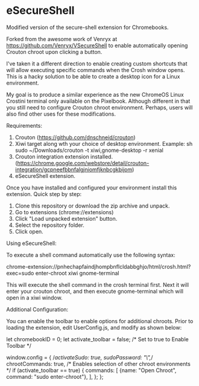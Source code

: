 # eSecureShell
Modified version of the secure-shell extension for Chromebooks.

Forked from the awesome work of Venryx at https://github.com/Venryx/VSecureShell to enable automatically opening Crouton chroot upon clicking a button.

I've taken it a different direction to enable creating custom shortcuts that will allow executing specific commands when the Crosh window opens. This is a hacky solution to be able to create a desktop icon for a Linux environment.

My goal is to produce a similar experience as the new ChromeOS Linux Crostini terminal only available on the Pixelbook. Although different in that you still need to configure Crouton chroot environment. Perhaps, users will also find other uses for these modifications.

Requirements:

1. Crouton (https://github.com/dnschneid/crouton)
2. Xiwi target along wth your choice of desktop environment. Example: sh sudo ~/Downloads/crouton -t xiwi,gnome-desktop -r xenial
3. Crouton integration extension installed. (https://chrome.google.com/webstore/detail/crouton-integration/gcpneefbbnfalgjniomfjknbcgkbijom)
4. eSecureShell extension.

Once you have installed and configured your environment install this extension. Quick step by step:

1. Clone this repository or download the zip archive and unpack.
2. Go to extensions (chrome://extensions)
3. Click "Load unpacked extension" button.
4. Select the repository folder.
5. Click open.

Using eSecureShell:

To execute a shell command automatically use the following syntax:

chrome-extension://pnhechapfaindjhompbnflcldabbghjo/html/crosh.html?exec=sudo enter-chroot xiwi gnome-terminal

This will execute the shell command in the crosh terminal first. Next it will enter your crouton chroot, and then execute gnome-terminal which will open in a xiwi window.

Additional Configuration:

You can enable the toolbar to enable options for additional chroots. Prior to loading the extension, edit UserConfig.js, and modify as shown below:

let chromebookID = 0;
let activate_toolbar = false; /* Set to true to Enable Toolbar */

window.config = {
    /*activateSudo: true,
    sudoPassword: "\\",*/
    chrootCommands: true, /* Enables selection of other chroot environments */
    if (activate_toolbar == true) {
      commands: [
        {name: "Open Chroot", command: "sudo enter-chroot"},
      ],
    };
};